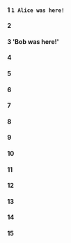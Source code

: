 #### 1 `1 Alice was here!`
#### 2
#### 3 'Bob was here!'
#### 4
#### 5
#### 6
#### 7
#### 8
#### 9
#### 10
#### 11
#### 12
#### 13
#### 14
#### 15